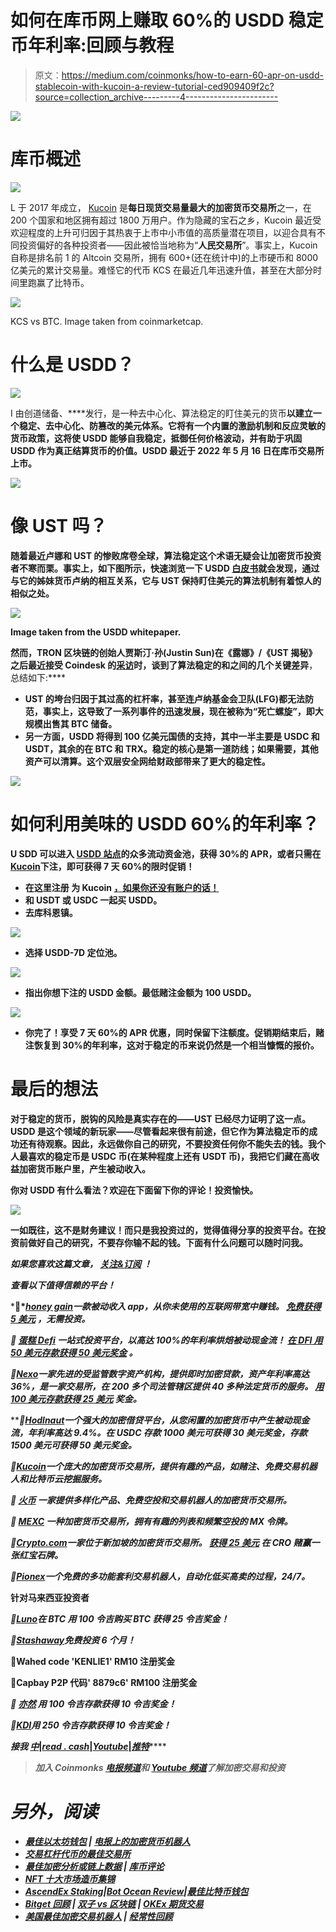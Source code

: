 # 如何在库币网上赚取 60%的 USDD 稳定币年利率:回顾与教程

> 原文：<https://medium.com/coinmonks/how-to-earn-60-apr-on-usdd-stablecoin-with-kucoin-a-review-tutorial-ced909409f2c?source=collection_archive---------4----------------------->

![](img/6196e9f2d001e2c0b8206ce042fce0e0.png)

# 库币概述

![](img/e847b3c68698d76630b058949124ca3a.png)

L 于 2017 年成立， [Kucoin](https://www.kucoin.com/r/af/rJH29LZ) 是**每日现货交易量最大的加密货币交易所**之一，在 200 个国家和地区拥有超过 1800 万用户。作为隐藏的宝石之乡，Kucoin 最近受欢迎程度的上升可归因于其热衷于上市中小市值的高质量潜在项目，以迎合具有不同投资偏好的各种投资者——因此被恰当地称为“**人民交易所**”。事实上，Kucoin 自称是排名前 1 的 Altcoin 交易所，拥有 600+(还在统计中)的上市硬币和 8000 亿美元的累计交易量。难怪它的代币 KCS 在最近几年迅速升值，甚至在大部分时间里跑赢了比特币。

![](img/3cf751fc1751e5190fede3a5a6b8b45b.png)

KCS vs BTC. Image taken from coinmarketcap.

# 什么是 USDD？

![](img/2bc7d2eabd101a89dc8240d9d759aa12.png)

I 由创道储备、[](https://usdd.io/#/)****发行，是一种去中心化、算法稳定的盯住美元的货币**以建立一个稳定、去中心化、防篡改的美元体系。它将有一个内置的激励机制和反应灵敏的货币政策，这将使 USDD 能够自我稳定，抵御任何价格波动，并有助于巩固 USDD 作为真正结算货币的价值。USDD 最近于 2022 年 5 月 16 日在库币交易所上市。**

**![](img/844fe56013cbc35104f3d6f387e9004b.png)**

# **像 UST 吗？**

**随着最近卢娜和 UST 的惨败席卷全球，算法稳定这个术语无疑会让加密货币投资者不寒而栗。事实上，如下图所示，快速浏览一下 USDD [白皮书](https://usdd.io/USDD-en.pdf)就会发现，通过与它的姊妹货币卢纳的相互关系，它与 UST 保持盯住美元的算法机制有着惊人的相似之处。**

**![](img/61911d840aa37e44140ed91a6bb49fab.png)**

**Image taken from the USDD whitepaper.**

**然而，TRON 区块链的创始人贾斯汀·孙(Justin Sun)在《露娜》/《UST 揭秘》之后最近接受 Coindesk 的[采访](https://www.coindesk.com/markets/2022/05/14/justin-sun-talks-usdd-stablecoin-in-wake-of-lunaust-unravel/)时，谈到了算法稳定的和之间的几个关键差异**，总结如下:****

*   **UST 的垮台归因于其过高的杠杆率，甚至连卢纳基金会卫队(LFG)都无法防范，事实上，这导致了一系列事件的迅速发展，现在被称为“死亡螺旋”，即大规模出售其 BTC 储备。**
*   **另一方面，USDD 将得到 100 亿美元国债的支持，其中一半主要是 USDC 和 USDT，其余的在 BTC 和 TRX。稳定的核心是第一道防线；如果需要，其他资产可以清算。这个双层安全网给财政部带来了更大的稳定性。**

**![](img/1bc4d8b697cfababf4063178daa1c532.png)**

# **如何利用美味的 USDD 60%的年利率？**

**U SDD 可以进入 [USDD 站点](https://usdd.io/#/)的众多流动资金池，获得 30%的 APR，或者只需在[Kucoin](https://www.kucoin.com/r/af/rJH29LZ)**下注，即可获得 7 天 60%的限时促销！****

*   ******在这里注册** **为 Kucoin** [，如果你还没有账户的话！](https://www.kucoin.com/r/af/rJH29LZ)****
*   ****和 USDT 或 USDC 一起买 USDD。****
*   ****去库科恩镇。****

****![](img/b57bfc01247a38a1d7396de3216843a3.png)****

*   ****选择 USDD-7D 定位池。****

****![](img/165ec8de576bf28a1d22f4f36591c91d.png)****

*   ****指出你想下注的 USDD 金额。最低赌注金额为 100 USDD。****

****![](img/251f56fc4d7ee75110e069953f1ee0a8.png)****

*   ****你完了！享受 7 天 60%的 APR 优惠，同时保留下注额度。促销期结束后，赌注恢复到 30%的年利率，这对于稳定的币来说仍然是一个相当慷慨的报价。****

# ****最后的想法****

****对于稳定的货币，脱钩的风险是真实存在的——UST 已经尽力证明了这一点。USDD 是这个领域的新玩家——尽管看起来很有前途，但它作为算法稳定币的成功还有待观察。因此，永远做你自己的研究，不要投资任何你不能失去的钱。我个人最喜欢的稳定币是 USDC 币(在某种程度上还有 USDT 币)，我把它们藏在高收益加密货币账户里，产生被动收入。****

****你对 USDD 有什么看法？欢迎在下面留下你的评论！投资愉快。****

****![](img/abb71b0607abe1a71dae7d232c2d5e27.png)****

****一如既往，这不是财务建议！而只是我投资过的，觉得值得分享的投资平台。在投资前做好自己的研究，不要存你输不起的钱。下面有什么问题可以随时问我。****

*****如果您喜欢这篇文章，* [*关注&订阅*](/@cybery) *！*****

*****查看以下值得信赖的平台！*****

*****🎁*[*honey gain*](https://r.honeygain.me/CYBER577DD)*一款被动收入 app，从你未使用的互联网带宽中赚钱。* [*免费获得 5 美元*](https://r.honeygain.me/CYBER577DD) *，无需投资。*****

*****🎁* [*蛋糕 Defi*](https://cakedefi.com/?ref=677920) *一站式投资平台，以高达 100%的年利率烘焙被动现金流！* [*在 DFI 用 50 美元存款获得 50 美元奖金*](https://cakedefi.com/?ref=677920) *。*****

*****🎁*[*Nexo*](https://nexo.io/ref/hce5cfdt5o?src=web-link)*一家先进的受监管数字资产机构，提供即时加密贷款，资产年利率高达 36%，是一家交易所，在 200 多个司法管辖区提供 40 多种法定货币的服务。* [*用 100 美元存款获得 25 美元*](https://nexo.io/ref/hce5cfdt5o?src=web-link) 奖金*。*****

*****🎁*[*Hodlnaut*](https://www.hodlnaut.com/join/RTbHxuJMX)*一个强大的加密借贷平台，从您闲置的加密货币中产生被动现金流，年利率高达 9.4%。*[](https://www.hodlnaut.com/join/RTbHxuJMX)**在 USDC 存款 1000 美元可获得 30 美元奖金，存款 1500 美元可获得 50 美元奖金。******

******🎁*[*Kucoin*](https://www.kucoin.com/r/af/rJH29LZ)*一个庞大的加密货币交易所，提供有趣的产品，如赌注、免费交易机器人和比特币云挖掘服务。******

******🎁* [*火币*](https://www.huobi.com/en-us/topic/double-invite/register/?invite_code=5t5jb) *一家提供多样化产品、免费空投和交易机器人的加密货币交易所。******

******🎁* [*MEXC*](https://www.mexc.com/en-US/register?inviteCode=mexc-1NAJC) *一种加密货币交易所，拥有有趣的列表和频繁空投的 MX 令牌。******

******🎁*[*Crypto.com*](https://read.cash/@TraderFX/10-tips-to-maximize-earnings-on-honeygain-an-effortless-free-passive-income-app-68535728#bad-link)*一家位于新加坡的加密货币交易所。* [*获得 25 美元*](https://crypto.com/app/fcbsjmf5pb) *在 CRO 赌赢一张红宝石牌。******

******🎁*[*Pionex*](https://www.pionex.com/en-US/sign/ref/mWhH4v29)*一个免费的多功能套利交易机器人，自动化低买高卖的过程，24/7。******

********针对马来西亚投资者********

******🎁*[*Luno*](https://www.luno.com/invite/EDXG2X)*在 BTC 用 100 令吉购买 BTC 获得 25 令吉奖金！******

******🎁*[*Stashaway*](https://www.stashaway.my/referrals/kenleel9jx)*免费投资 6 个月！******

******🎁Wahed code 'KENLIE1' RM10 注册奖金******

******🎁Capbay P2P 代码' 8879c6' RM100 注册奖金******

******🎁* [*亦然*](https://download.versa.com.my/1bAf/referral?deep_link_value=QF218MMB) *用 100 令吉存款获得 10 令吉奖金！******

******🎁*[*KDI*](https://app.digitalinvesting.com.my/registration/signup?referral_code=103433)*用 250 令吉存款获得 10 令吉奖金！******

********接我*** [***中***](https://cybery.medium.com/)***|***[***read . cash***](https://read.cash/r/TraderFX)***|***[***Youtube***](https://www.youtube.com/c/SmartInvestingChannel)***|***[***推特***](https://twitter.com/cybertraderfx)*****

> *****加入 Coinmonks [电报频道](https://t.me/coincodecap)和 [Youtube 频道](https://www.youtube.com/c/coinmonks/videos)了解加密交易和投资*****

# *****另外，阅读*****

*   *****[最佳以太坊钱包](https://coincodecap.com/best-ethereum-wallets) | [电报上的加密货币机器人](https://coincodecap.com/telegram-crypto-bots)*****
*   *****[交易杠杆代币的最佳交易所](https://coincodecap.com/leveraged-token-exchanges)*****
*   *****[最佳加密分析或链上数据](https://coincodecap.com/blockchain-analytics) | [库币评论](/coinmonks/kucoin-review-bb5e3071f0e)*****
*   *****[NFT 十大市场造币集锦](https://coincodecap.com/nft-marketplaces)*****
*   *****[AscendEx Staking](https://coincodecap.com/ascendex-staking)|[Bot Ocean Review](https://coincodecap.com/bot-ocean-review)|[最佳比特币钱包](https://coincodecap.com/bitcoin-wallets-india)*****
*   *****[Bitget 回顾](https://coincodecap.com/bitget-review) | [双子 vs 区块链](https://coincodecap.com/gemini-vs-blockfi) | [OKEx 期货交易](https://coincodecap.com/okex-futures-trading)*****
*   *****[美国最佳加密交易机器人](https://coincodecap.com/crypto-trading-bots-in-the-us) | [经常性回顾](https://coincodecap.com/changelly-review)*****